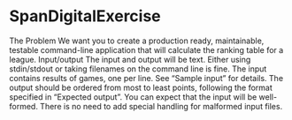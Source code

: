 # SpanDigitalExercise
The Problem We want you to create a production ready, maintainable, testable command-line application that will calculate the ranking table for a league. Input/output The input and output will be text. Either using stdin/stdout or taking filenames on the command line is fine. The input contains results of games, one per line. See “Sample input” for details. The output should be ordered from most to least points, following the format specified in “Expected output”. You can expect that the input will be well-formed. There is no need to add special handling for malformed input files.
